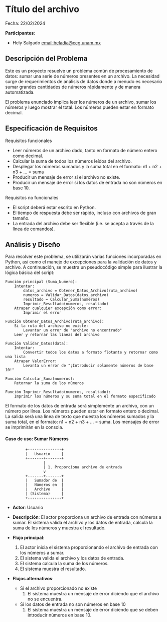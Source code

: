 # Título del archivo

Fecha: 22/02/2024

**Participantes**:

- Hely Salgado <email:heladia@ccg.unam.mx>

## Descripción del Problema

Este es un proyecto resuelve un problema común de procesamiento de datos: sumar una serie de números presentes en un archivo. La necesidad surge de requerimientos de análisis de datos donde a menudo es necesario sumar grandes cantidades de números rápidamente y de manera automatizada.

El problema enunciado implica leer los números de un archivo, sumar los números y luego mostrar el total. Los números pueden estar en formato decimal.


## Especificación de Requisitos

Requisitos funcionales

- Leer números de un archivo dado, tanto en formato de número entero como decimal.
- Calcular la suma de todos los números leídos del archivo.
- Desplegar los números sumados y la suma total en el formato: n1 + n2 + n3 + ... = suma
- Producir un mensaje de error si el archivo no existe.
- Producir un mensaje de error si los datos de entrada no son números en base 10.

Requisitos no funcionales

- El script deberá estar escrito en Python.
- El tiempo de respuesta debe ser rápido, incluso con archivos de gran tamaño.
- La entrada del archivo debe ser flexible (i.e. se acepta a través de la línea de comandos).




## Análisis y Diseño



Para resolver este problema, se utilizarán varias funciones incorporadas en Python, así como el manejo de excepciones para la validación de datos y archivo. A continuación, se muestra un pseudocódigo simple para ilustrar la lógica básica del script:

```
Función principal (Suma_Numero):
    Intentar:
        datos_archivo = Obtener_Datos_Archivo(ruta_archivo)
        numeros = Validar_Datos(datos_archivo)
        resultado = Calcular_Suma(numeros)
        Imprimir_Resultado(numeros, resultado)
    Atrapar cualquier excepción como error:
        Imprimir el error

Función Obtener_Datos_Archivo(ruta_archivo):
    Si la ruta del archivo no existe:
        Levantar un error de "archivo no encontrado"
    Leer y retornar las líneas del archivo

Función Validar_Datos(data):
    Intentar:
        Convertir todos los datos a formato flotante y retornar como una lista
    Atrapar ValorError:
        Levanta un error de "¡Introducir solamente números de base 10!"

Función Calcular_Suma(numeros):
    Retornar la suma de los números

Función Imprimir_Resultado(numeros, resultado):
    Imprimir los números y su suma total en el formato especificado
```

El formato de los datos de entrada será simplemente un archivo, con un número por línea. Los números pueden estar en formato entero o decimal. La salida será una línea de texto que muestra los números sumados y la suma total, en el formato: n1 + n2 + n3 + ... = suma. Los mensajes de error se imprimirán en la consola.


#### Caso de uso: Sumar Números

```
         +---------------+
         |   Usuario     |
         +-------+-------+
                 |
                 | 1. Proporciona archivo de entrada
                 v
         +-------+-------+
         |   Sumador de  |
         |   Números en  |
         |   Archivo     |
         | (Sistema)     |
         +---------------+
```

- **Actor**: Usuario
- **Descripción**: El actor proporciona un archivo de entrada con números a sumar. El sistema valida el archivo y los datos de entrada, calcula la suma de los números y muestra el resultado.
- **Flujo principal**:

	1. El actor inicia el sistema proporcionando el archivo de entrada con los números a sumar.
	2. El sistema valida el archivo y los datos de entrada.
	3. El sistema calcula la suma de los números.
	4. El sistema muestra el resultado.
	
- **Flujos alternativos**:
	- Si el archivo proporcionado no existe
		1. El sistema muestra un mensaje de error diciendo que el archivo no se encuentra.
	- Si los datos de entrada no son números en base 10
		1. El sistema muestra un mensaje de error diciendo que se deben introducir números en base 10.
                

